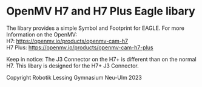 # OpenMV H7 and H7 Plus Eagle libary


The libary provides a simple Symbol and Footprint for EAGLE.
For more Information on the OpenMV:
<br>       H7: https://openmv.io/products/openmv-cam-h7
<br>  H7 Plus: https://openmv.io/products/openmv-cam-h7-plus

Keep in notice: The J3 Connector on the H7+ is different than on the normal H7. This libary is designed for the H7+ J3 Connector.

Copyright Robotik Lessing Gymnasium Neu-Ulm 2023